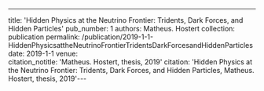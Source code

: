 ---
title: 'Hidden Physics at the Neutrino Frontier: Tridents, Dark Forces, and Hidden Particles'
pub_number: 1
authors: Matheus. Hostert
collection: publication
permalink: /publication/2019-1-1-HiddenPhysicsattheNeutrinoFrontierTridentsDarkForcesandHiddenParticles
date: 2019-1-1
venue:  
citation_notitle: 'Matheus. Hostert, thesis, 2019'
citation: 'Hidden Physics at the Neutrino Frontier: Tridents, Dark Forces, and Hidden Particles, Matheus. Hostert, thesis, 2019'---